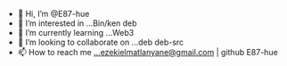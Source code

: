 - 👋 Hi, I’m @E87-hue
- 👀 I’m interested in ...Bin/ken deb
- 🌱 I’m currently learning ...Web3
- 💞️ I’m looking to collaborate on ...deb deb-src
- 📫 How to reach me ...ezekielmatlanyane@gmail.com | github E87-hue

<!---
E87-hue/E87-hue is a ✨ special ✨ repository because its `README.md` (this file) appears on your GitHub profile.
You can click the Preview link to take a look at your changes.
--->
